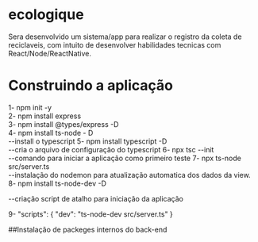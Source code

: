 # ecologique
Sera desenvolvido um sistema/app para realizar o registro da coleta de reciclaveis, com intuito de desenvolver habilidades tecnicas com React/Node/ReactNative.

<h1> Construindo a aplicação </h1>
1- npm init -y<br/>
2- npm install express<br/>
3- npm install @types/express -D<br/>
4- npm install ts-node - D<br/>
--install o typescript
5- npm install typescript -D<br/>
--cria o arquivo de configuração do typescript
6- npx tsc --init<br/>
--comando para iniciar a aplicação como primeiro teste
7- npx ts-node src/server.ts<br/>
--instalação do nodemon para atualização automatica dos dados da view.
8- npm install ts-node-dev -D<br/>

--criação script de atalho para iniciação da aplicação

9-   "scripts": {
    "dev": "ts-node-dev src/server.ts"
  }<br/>
  
##Instalação de packeges internos do back-end